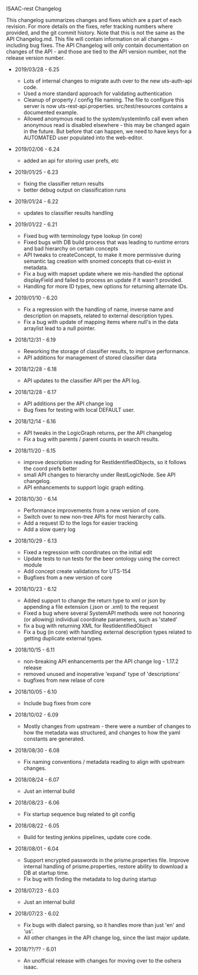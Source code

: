 ISAAC-rest Changelog 

This changelog summarizes changes and fixes which are a part of each revision.  For more details on the fixes, refer tracking numbers where provided, and the git commit history.  Note that this is not the same as the API Changelog.md.  This file will contain information on all changes - including bug fixes.  The API Changelog will only contain documentation on changes of the API - and those are tied to the 
API version number, not the release version number.

* 2019/03/28 - 6.25
    * Lots of internal changes to migrate auth over to the new uts-auth-api code.
    * Used a more standard approach for validating authentication
    * Cleanup of property / config file naming.  The file to configure this server is now uts-rest-api.properties.  src/test/resources contains a 
        documented example.
    * Allowed anonymous read to the system/systemImfo call even when anonymous read is disabled elsewhere - this may be changed again in the future.
        But before that can happen, we need to have keys for a AUTOMATED user populated into the web-editor.

* 2019/02/06 - 6.24
    * added an api for storing user prefs, etc

* 2019/01/25 - 6.23
    * fixing the classifier return results
    * better debug output on classification runs

* 2019/01/24 - 6.22
    * updates to classifier results handling

* 2019/01/22 - 6.21
    * Fixed bug with terminology type lookup (in core)
    * Fixed bugs with DB build process that was leading to runtime errors and bad hierarchy on certain concepts
    * API tweaks to createConcept, to make it more permissive during semantic tag creation with snomed concepts that co-exist in metadata.
    * Fix a bug with mapset update where we mis-handled the optional displayField and failed to process an update if it wasn't provided.
    * Handling for more ID types, new options for returning alternate IDs.

* 2019/01/10 - 6.20
    * Fix a regression with the handling of name, inverse name and description on mapsets, related to external description types.
    * Fix a bug with update of mapping items where null's in the data arraylist lead to a null pointer.

* 2018/12/31 - 6.19
    * Reworking the storage of classifier results, to improve performance.
    * API additions for management of stored classifier data

* 2018/12/28 - 6.18
    * API updates to the classifier API per the API log.

* 2018/12/28 - 6.17
    * API additions per the API change log
    * Bug fixes for testing with local DEFAULT user.

* 2018/12/14 - 6.16
    * API tweaks in the LogicGraph returns, per the API changelog
    * Fix a bug with parents / parent counts in search results.

* 2018/11/20 - 6.15
    * improve description reading for RestIdentifiedObjects, so it follows the coord prefs better
    * small API changes to hierarchy under RestLogicNode.  See API changelog.
    * API enhancements to support logic graph editing.

* 2018/10/30 - 6.14
    * Performance improvements from a new version of core.
    * Switch over to new non-tree APIs for most hierarchy calls.
    * Add a request ID to the logs for easier tracking
    * Add a slow query log

* 2018/10/29 - 6.13
    * Fixed a regression with coordinates on the initial edit
    * Update tests to run tests for the beer ontology using the correct module
    * Add concept create validations for UTS-154
    * Bugfixes from a new version of core

* 2018/10/23 - 6.12
    * Added support to change the return type to xml or json by appending a file extension (.json or .xml) to the request
    * Fixed a bug where several SystemAPI methods were not honoring (or allowing) individual coordinate parameters, such as 'stated'
    * fix a bug with returning XML for RestIdentifiedObject
    * Fix a bug (in core) with handling external description types related to getting duplicate external types.

* 2018/10/15 - 6.11
    * non-breaking API enhancements per the API change log - 1.17.2 release
    * removed unused and inoperative 'expand' type of 'descriptions'
    * bugfixes from new relase of core

* 2018/10/05 - 6.10
    * Include bug fixes from core

* 2018/10/02 - 6.09
    * Mostly changes from upstream - there were a number of changes to how the metadata was structured, and changes to how the 
       yaml constants are generated.  

* 2018/08/30 - 6.08
    * Fix naming conventions / metadata reading to align with upstream changes.

* 2018/08/24 - 6.07
    * Just an internal build

* 2018/08/23 - 6.06
    * Fix startup sequence bug related to git config

* 2018/08/22 - 6.05
    * Build for testing jenkins pipelines, update core code.

* 2018/08/01 - 6.04
    * Support encrypted passwords in the prisme.properties file.  Improve internal handling of prisme.properties, restore ability to download
        a DB at startup time.
    * Fix bug with finding the metadata to log during startup
    
* 2018/07/23 - 6.03
    * Just an internal build

* 2018/07/23 - 6.02
    * Fix bugs with dialect parsing, so it handles more than just 'en' and 'us'.
    * All other changes in the API change log, since the last major update.

* 2018/??/?? - 6.01
    * An unofficial release with changes for moving over to the oshera isaac.